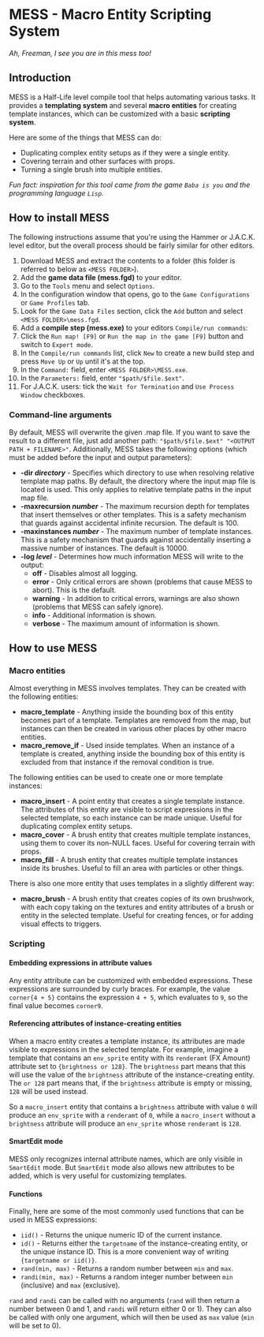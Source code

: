 # MESS - Macro Entity Scripting System
*Ah, Freeman, I see you are in this mess too!*


## Introduction
MESS is a Half-Life level compile tool that helps automating various tasks. It provides a **templating system** and several **macro entities** for creating template instances, which can be customized with a basic **scripting system**.

Here are some of the things that MESS can do:

- Duplicating complex entity setups as if they were a single entity.
- Covering terrain and other surfaces with props.
- Turning a single brush into multiple entities.

*Fun fact: inspiration for this tool came from the game `Baba is you` and the programming language `Lisp`.*


## How to install MESS
The following instructions assume that you're using the Hammer or J.A.C.K. level editor, but the overall process should be fairly similar for other editors.

1. Download MESS and extract the contents to a folder (this folder is referred to below as `<MESS FOLDER>`).
2. Add the **game data file (mess.fgd)** to your editor.
  1. Go to the `Tools` menu and select `Options`.
  2. In the configuration window that opens, go to the `Game Configurations` or `Game Profiles` tab.
  3. Look for the `Game Data Files` section, click the `Add` button and select `<MESS FOLDER>\mess.fgd`.
3. Add a **compile step (mess.exe)** to your editors `Compile/run commands`:
  1. Click the `Run map! [F9]` or `Run the map in the game [F9]` button and switch to `Expert mode`.
  2. In the `Compile/run commands` list, click `New` to create a new build step and press `Move Up` or `Up` until it's at the top.
  3. In the `Command:` field, enter `<MESS FOLDER>\MESS.exe`.
  4. In the `Parameters:` field, enter `"$path/$file.$ext"`.
  5. For J.A.C.K. users: tick the `Wait for Termination` and `Use Process Window` checkboxes.

### Command-line arguments
By default, MESS will overwrite the given .map file. If you want to save the result to a different file, just add another path: `"$path/$file.$ext" "<OUTPUT PATH + FILENAME>"`. Additionally, MESS takes the following options (which must be added before the input and output parameters):

- **-dir *directory*** - Specifies which directory to use when resolving relative template map paths. By default, the directory where the input map file is located is used. This only applies to relative template paths in the input map file.
- **-maxrecursion *number*** - The maximum recursion depth for templates that insert themselves or other templates. This is a safety mechanism that guards against accidental infinite recursion. The default is 100. 
- **-maxinstances *number*** - The maximum number of template instances. This is a safety mechanism that guards against accidentally inserting a massive number of instances. The default is 10000.
- **-log *level*** - Determines how much information MESS will write to the output:
  - **off** - Disables almost all logging.
  - **error** - Only critical errors are shown (problems that cause MESS to abort). This is the default.
  - **warning** - In addition to critical errors, warnings are also shown (problems that MESS can safely ignore).
  - **info** - Additional information is shown.
  - **verbose** - The maximum amount of information is shown. 


## How to use MESS
### Macro entities
Almost everything in MESS involves templates. They can be created with the following entities:

- **macro\_template** - Anything inside the bounding box of this entity becomes part of a template. Templates are removed from the map, but instances can then be created in various other places by other macro entities.
- **macro\_remove\_if** - Used inside templates. When an instance of a template is created, anything inside the bounding box of this entity is excluded from that instance if the removal condition is true.

The following entities can be used to create one or more template instances:

- **macro\_insert** - A point entity that creates a single template instance. The attributes of this entity are visible to script expressions in the selected template, so each instance can be made unique. Useful for duplicating complex entity setups.
- **macro\_cover** - A brush entity that creates multiple template instances, using them to cover its non-NULL faces. Useful for covering terrain with props.
- **macro\_fill** - A brush entity that creates multiple template instances inside its brushes. Useful to fill an area with particles or other things.

There is also one more entity that uses templates in a slightly different way:
  
- **macro\_brush** - A brush entity that creates copies of its own brushwork, with each copy taking on the textures and entity attributes of a brush or entity in the selected template. Useful for creating fences, or for adding visual effects to triggers.

### Scripting
#### Embedding expressions in attribute values
Any entity attribute can be customized with embedded expressions. These expressions are surrounded by curly braces. For example, the value `corner{4 + 5}` contains the expression `4 + 5`, which evaluates to `9`, so the final value becomes `corner9`.

#### Referencing attributes of instance-creating entities 
When a macro entity creates a template instance, its attributes are made visible to expressions in the selected template. For example, imagine a template that contains an `env_sprite` entity with its `renderamt` (FX Amount) attribute set to `{brightness or 128}`. The `brightness` part means that this will use the value of the `brightness` attribute of the instance-creating entity. The `or 128` part means that, if the `brightness` attribute is empty or missing, `128` will be used instead.

So a `macro_insert` entity that contains a `brightness` attribute with value `0` will produce an `env_sprite` with a `renderamt` of `0`, while a `macro_insert` without a `brightness` attribute will produce an `env_sprite` whose `renderamt` is `128`.

#### SmartEdit mode
MESS only recognizes internal attribute names, which are only visible in `SmartEdit` mode. But `SmartEdit` mode also allows new attributes to be added, which is very useful for customizing templates.

#### Functions
Finally, here are some of the most commonly used functions that can be used in MESS expressions:

- `iid()` - Returns the unique numeric ID of the current instance.
- `id()` - Returns either the `targetname` of the instance-creating entity, or the unique instance ID. This is a more convenient way of writing `{targetname or iid()}`.
- `rand(min, max)` - Returns a random number between `min` and `max`.
- `randi(min, max)` - Returns a random integer number between `min` (inclusive) and `max` (exclusive).

`rand` and `randi` can be called with no arguments (`rand` will then return a number between 0 and 1, and `randi` will return either 0 or 1). They can also be called with only one argument, which will then be used as `max` value (`min` will be set to 0).